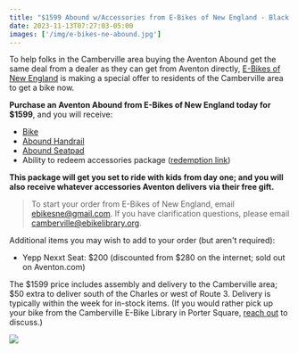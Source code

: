 ```yaml
---
title: "$1599 Abound w/Accessories from E-Bikes of New England - Black Friday Deal"
date: 2023-11-13T07:27:03-05:00
images: ['/img/e-bikes-ne-abound.jpg']
---
```


To help folks in the Camberville area buying the Aventon Abound get the same
deal from a dealer as they can get from Aventon directly, [E-Bikes of New
England](https://www.ebikesofne.com/) is making a special offer to residents of
the Camberville area to get a bike now.

**Purchase an Aventon Abound from E-Bikes of New England today for $1599**, and you will receive:

* [Bike](https://www.aventon.com/products/abound-ebike)
* [Abound Handrail](https://www.aventon.com/products/aventon-handrail)
* [Abound Seatpad](https://www.aventon.com/products/aventon-seat-pad)
* Ability to redeem accessories package ([redemption link](https://www.aventon.com/pages/free-gift))

**This package will get you set to ride with kids from day one; and you will also receive whatever accessories Aventon delivers via their free gift.**

> To start your order from E-Bikes of New England, email [ebikesne@gmail.com](mailto:ebikesne@gmail.com). If you have clarification questions, please email [camberville@ebikelibrary.org](mailto:camberville@ebikelibrary.org).

Additional items you may wish to add to your order (but aren't required):

* Yepp Nexxt Seat: $200 (discounted from $280 on the internet; sold out on Aventon.com)

The $1599 price includes assembly and delivery to the Camberville area; $50 extra to deliver south of the Charles or west of Route 3. Delivery is typically within the week for in-stock items. (If you would rather pick up your bike from the Camberville E-Bike Library in Porter Square, [reach out](mailto:camberville@ebikelibrary.org) to discuss.)

<img src="/img/e-bikes-ne-abound.jpg" />
